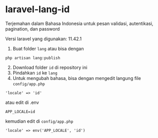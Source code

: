 # laravel-lang-id
Terjemahan dalam Bahasa Indonesia untuk pesan validasi, autentikasi, pagination, dan password <br />

Versi laravel yang digunakan: 11.42.1

1. Buat folder `lang` atau bisa dengan
```
php artisan lang:publish
```
2. Download folder `id` di repository ini
3. Pindahkan `id` ke `lang`
4. Untuk mengubah bahasa, bisa dengan mengedit langung file `config/app.php`
```
'locale' => 'id'
```
atau edit di .env
```
APP_LOCALE=id
```
kemudian edit di `config/app.php`
```
'locale' => env('APP_LOCALE', 'id')
```

